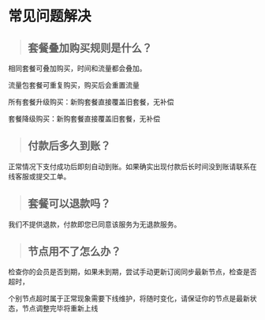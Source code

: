 # 常见问题解决

>## 套餐叠加购买规则是什么？

相同套餐可叠加购买，时间和流量都会叠加。  

流量包套餐可重复购买，购买后会重置流量

所有套餐升级购买：新购套餐直接覆盖旧套餐，无补偿  

套餐降级购买：新购套餐直接覆盖旧套餐，无补偿  


>## 付款后多久到账？

正常情况下支付成功后即刻自动到账。如果确实出现付款后长时间没到账请联系在线客服或提交工单。

>## 套餐可以退款吗？

我们不提供退款，付款即您已同意该服务为无退款服务。

>## 节点用不了怎么办？

检查你的会员是否到期，如果未到期，尝试手动更新订阅同步最新节点，检查是否超时，

个别节点超时属于正常现象需要下线维护，将随时变化，请保证你的节点是最新状态，节点调整完毕将重新上线






